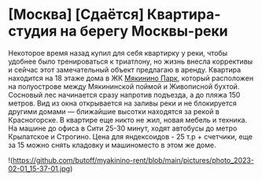# [Moсква] [Сдаётся] Квартира-студия на берегу Москвы-реки

Некоторое время назад купил для себя квартирку у реки, чтобы удобнее было тренироваться к триатлону, но жизнь внесла коррективы и сейчас этот замечательный объект предлагаю в аренду. Квартира находится на 18 этаже дома в ЖК [Мякинино Парк](https://yandex.ru/maps/-/CCU7u0fnsC), который расположен на полуострове между Мякининской поймой и Живописной бухтой. Сосновый лес начинается сразу напротив подъезда, а до пляжа 150 метров. Вид из окна открывается на заливы реки и не блокируется другими домами — ближайшие высотки находятся за рекой в Красногорске. В квартире еще никто не жил, новая мебель и техника. На машине до офиса в Сити 25-30 минут, ходят автобусы до метро Крылатское и Строгино. Цена для яндексоидов - 25 т.р + счетчики, еще за 15 можно снять кладовку и машиноместо в этом же доме.

!(https://github.com/butoff/myakinino-rent/blob/main/pictures/photo_2023-02-01_15-37-01.jpg)
